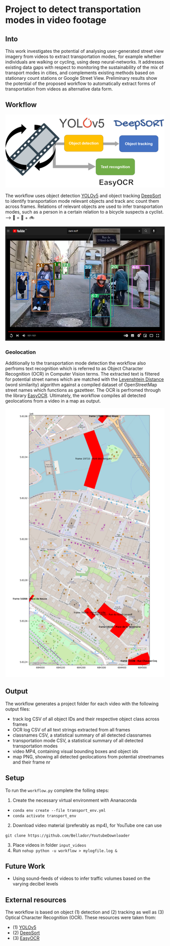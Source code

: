 # Project to detect transportation modes in video footage

## Into

This work investigates the potential of analysing user-generated street view imagery from videos to extract transportation modes, for example whether individuals are walking or cycling, using deep neural-networks. It addresses existing data gaps with respect to monitoring the sustainability of the mix of transport modes in cities, and complements existing methods based on stationary count stations or Google Street View. Preliminary results show the potential of the proposed workflow to automatically extract forms of transportation from videos as alternative data form.

## Workflow

![workflow](workflow.png)

The workflow uses object detection [YOLOv5](https://github.com/mikel-brostrom/Yolov5_DeepSort_Pytorch/) and object tracking [DeepSort](https://github.com/nwojke/deep_sort) to identify transportation mode relevant objects and track anc count them across frames. Relations of relevant objects are used to infer transportation modes, such as a person in a certain relation to a bicycle suspects a cyclist. --> :bicyclist: = :walking: + :bike:

![visual](ugc_video_tracked_w_streetname.png)

### Geolocation

Additionally to the transportation mode detection the workflow also perfroms text recognition which is referred to as Object Character Recognition (OCR) in Computer Vision terms. The extracted text is filtered for potential street names which are matched with the [Levenshtein Distance](https://towardsdatascience.com/calculating-string-similarity-in-python-276e18a7d33a) (word similarity) algorithm against a compiled dataset of OpenStreetMap street names which functions as gazetteer. The OCR is perfromed through the library [EasyOCR](https://pypi.org/project/easyocr/).
Ultimately, the workflow compiles all detected geolocations from a video in a map as output.

![map](map_example.png)

## Output

The workflow generates a project folder for each video with the following output files:

- track log CSV of all object IDs and their respective object class across frames
- OCR log CSV of all text strings extracted from all frames
- classnames CSV, a statistical summary of all detected classnames
- transportation mode CSV, a statistical summary of all detected transportation modes
- video MP4, containing visual bounding boxes and object ids
- map PNG, showing all detected geolocations from potential streetnames and their frame nr

## Setup

To run the  `workflow.py` complete the folling steps:

1. Create the necessary virtual environment with Ananaconda
- `conda env create --file transport_env.yml`
- `conda activate transport_env`
2. Download video material (preferably as mp4), for YouTube one can use

`git clone https://github.com/Bellador/YoutubeDownloader`

3. Place videos in folder `input_videos`
4. Run
`nohup python -u workflow > mylogfile.log &` 

## Future Work

- Using sound-feeds of videos to infer traffic volumes based on the varying decibel levels


## External resources

The workflow is based on object (1) detection and (2) tracking as well as (3) Optical Character Recognition (OCR). These resources were taken from:

- (1) [YOLOv5](https://github.com/mikel-brostrom/Yolov5_DeepSort_Pytorch/)
- (2) [DeepSort](https://github.com/nwojke/deep_sort)
- (3) [EasyOCR](https://pypi.org/project/easyocr/)